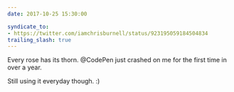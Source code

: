```yaml
---
date: 2017-10-25 15:30:00

syndicate_to:
- https://twitter.com/iamchrisburnell/status/923195059184504834
trailing_slash: true
---
```


Every rose has its thorn. @CodePen just crashed on me for the first time in over a year.

Still using it everyday though. :)
